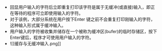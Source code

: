 - 回显用户输入的字符后立即重复打印该字符是属于无缓冲(或直接)输入，即正在等待的程序可立即使用输入的字符。
- 对于该例，大部分系统在用户按下Enter 键之前不会重复打印刚输入的字符，这种输入形式属于缓冲输入。
- 用户输入的字符被收集并储存在一个被称为缓冲区(bufer)的临时存储区，按下 Enter键后，程序才可使用用户输入的字符。
- ![[缓存与无缓冲输入.png]]
